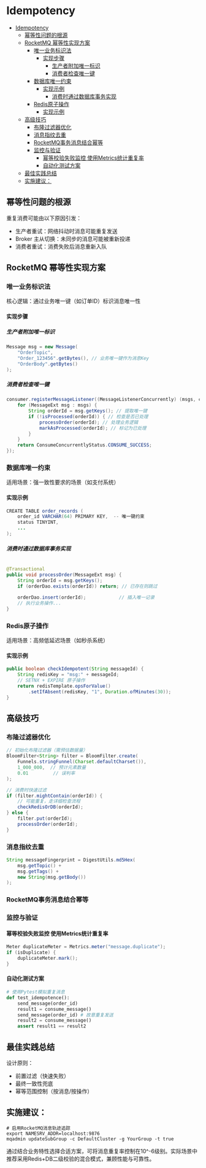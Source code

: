 # Idempotency
- [Idempotency](#idempotency)
  - [幂等性问题的根源](#幂等性问题的根源)
  - [RocketMQ 幂等性实现方案](#rocketmq-幂等性实现方案)
    - [唯一业务标识法](#唯一业务标识法)
      - [实现步骤](#实现步骤)
        - [生产者附加唯一标识](#生产者附加唯一标识)
        - [消费者检查唯一键](#消费者检查唯一键)
    - [数据库唯一约束](#数据库唯一约束)
      - [实现示例](#实现示例)
        - [消费时通过数据库事务实现](#消费时通过数据库事务实现)
    - [Redis原子操作](#redis原子操作)
      - [实现示例](#实现示例-1)
  - [高级技巧](#高级技巧)
    - [布隆过滤器优化](#布隆过滤器优化)
    - [消息指纹去重](#消息指纹去重)
    - [RocketMQ事务消息结合幂等](#rocketmq事务消息结合幂等)
    - [监控与验证](#监控与验证)
      - [幂等校验失败监控 使用Metrics统计重复率](#幂等校验失败监控-使用metrics统计重复率)
      - [自动化测试方案](#自动化测试方案)
  - [最佳实践总结](#最佳实践总结)
  - [实施建议：](#实施建议)

## 幂等性问题的根源
重复消费可能由以下原因引发：

- 生产者重试：网络抖动时消息可能重复发送
- Broker 主从切换：未同步的消息可能被重新投递
- 消费者重试：消费失败后消息重新入队

## RocketMQ 幂等性实现方案

### 唯一业务标识法
核心逻辑：通过业务唯一键（如订单ID）标识消息唯一性

#### 实现步骤

##### 生产者附加唯一标识
```java
Message msg = new Message(
    "OrderTopic",
    "Order_123456".getBytes(), // 业务唯一键作为消息Key
    "OrderBody".getBytes()
);
```

##### 消费者检查唯一键
```java
consumer.registerMessageListener((MessageListenerConcurrently) (msgs, context) -> {
    for (MessageExt msg : msgs) {
        String orderId = msg.getKeys(); // 提取唯一键
        if (!isProcessed(orderId)) { // 检查是否已处理
            processOrder(orderId); // 处理业务逻辑
            markAsProcessed(orderId); // 标记为已处理
        }
    }
    return ConsumeConcurrentlyStatus.CONSUME_SUCCESS;
});
```

### 数据库唯一约束
适用场景：强一致性要求的场景（如支付系统）

#### 实现示例
```java
CREATE TABLE order_records (
    order_id VARCHAR(64) PRIMARY KEY,  -- 唯一键约束
    status TINYINT,
    ...
);
```

##### 消费时通过数据库事务实现
```java

@Transactional
public void processOrder(MessageExt msg) {
    String orderId = msg.getKeys();
    if (orderDao.exists(orderId)) return; // 已存在则跳过
    
    orderDao.insert(orderId);            // 插入唯一记录
    // 执行业务操作...
}
```

### Redis原子操作
适用场景：高频低延迟场景（如秒杀系统）

#### 实现示例
```java
public boolean checkIdempotent(String messageId) {
    String redisKey = "msg:" + messageId;
    // SETNX + EXPIRE 原子操作
    return redisTemplate.opsForValue()
        .setIfAbsent(redisKey, "1", Duration.ofMinutes(30));
}
```

## 高级技巧

### 布隆过滤器优化
```java
// 初始化布隆过滤器（需预估数据量）
BloomFilter<String> filter = BloomFilter.create(
    Funnels.stringFunnel(Charset.defaultCharset()), 
    1_000_000,  // 预计元素数量
    0.01         // 误判率
);

// 消费时快速过滤
if (filter.mightContain(orderId)) {
    // 可能重复，走详细检查流程
    checkRedisOrDB(orderId);
} else {
    filter.put(orderId);
    processOrder(orderId);
}
```

### 消息指纹去重
```java
String messageFingerprint = DigestUtils.md5Hex(
    msg.getTopic() + 
    msg.getTags() + 
    new String(msg.getBody())
);
```

### RocketMQ事务消息结合幂等

### 监控与验证

#### 幂等校验失败监控 使用Metrics统计重复率
```java
Meter duplicateMeter = Metrics.meter("message.duplicate");
if (isDuplicate) {
    duplicateMeter.mark();
}
```

#### 自动化测试方案
```python
# 使用Pytest模拟重复消息
def test_idempotence():
    send_message(order_id)
    result1 = consume_message()
    send_message(order_id) # 故意重复发送
    result2 = consume_message()
    assert result1 == result2
```

## 最佳实践总结

设计原则：
- 前置过滤（快速失败）
- 最终一致性兜底
- 幂等范围控制（按消息/按操作）

## 实施建议：
```shell
# 启用RocketMQ消息轨迹追踪
export NAMESRV_ADDR=localhost:9876
mqadmin updateSubGroup -c DefaultCluster -g YourGroup -t true
```

通过结合业务特性选择合适方案，可将消息重复率控制在10^-6级别。实际场景中推荐采用Redis+DB二级校验的混合模式，兼顾性能与可靠性。

